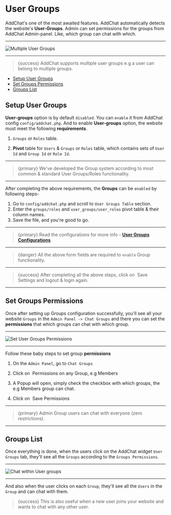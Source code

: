 # User Groups

AddChat's one of the most awaited features. AddChat automatically detects the website's **User-Groups**. Admin can set permissions for the groups from AddChat Admin-panel. Like, which group can chat with which.

---

![Multiple User Groups](https://addchat-laravel-pro-docs.classiebit.com/images/user-groups.jpg "Multiple User Groups")

---

>{success} AddChat supports multiple user groups e.g a user can belong to multiple groups.


- [Setup User Groups](#Setup-User-Groups)
- [Set Groups Permissions](#Set-Groups-Permissions)
- [Groups List](#Groups-List)


<a name="Setup-User-Groups"></a>
## Setup User Groups

**User-groups** option is by default `disabled`. You can `enable` it from AddChat config `config/addchat.php`. And to enable **User-groups** option, the website must meet the following **requirements**.

1. `Groups` or `Roles` table.

2. **Pivot** table for `Users` & `Groups` or `Roles` table, which contains sets of `User Id` and `Group Id` or `Role Id`.

---

>{primary} We've developed the Group system according to most common & standard User Groups/Roles functionality.

---

After completing the above requirements, the **Groups** can be `enabled` by following steps-

1. Go to `config/addchat.php` and scroll to `User Groups Table` section.
2. Enter the `groups/roles` and `user_groups/user_roles` pivot table & their column names.
3. Save the file, and you're good to go.

---

>{primary} Read the configurations for more info - **[User Groups Configurations](/{{route}}/{{version}}/configurations#User-Groups-Table)**

---

> {danger} All the above form fields are required to `enable` Group functionality.

---

> {success} After completing all the above steps, click on &nbsp;<larecipe-button type="white" size="sm" radius="full">Save Settings</larecipe-button> and logout & login again.

---



<a name="Set-Groups-Permissions"></a>
## Set Groups Permissions

Once after setting up Groups configuration successfully, you'll see all your website `Groups` in the `Admin Panel -> Chat Groups` and there you can set the **permissions** that which groups can chat with which group. 

---

![Set User Groups Permissions](https://addchat-laravel-pro-docs.classiebit.com/images/user-groups-permissions.jpg "Set User Groups Permissions")

---

Follow these baby steps to set group **permissions**

1. On the `Admin Panel`, go to `Chat Groups`

2. Click on &nbsp;<larecipe-button type="primary" size="sm" rounded>Permissions</larecipe-button> on any Group, e.g Members

3. A Popup will open, simply check the checkbox with which groups, the e.g Members group can chat.

4. Click on &nbsp;<larecipe-button type="primary" size="sm" radius="full">Save Permissions</larecipe-button>


---

>{primary} Admin Group users can chat with everyone (zero restrictions).

---


<a name="Groups-List"></a>
## Groups List

Once everything is done, when the users click on the AddChat widget `User Groups` tab, they'll see all the `Groups` according to the `Groups Permissions`. 

---

![Chat within User groups](https://addchat-laravel-pro-docs.classiebit.com/images/user-groups-show.jpg "Chat within User groups")

---

And also when the user clicks on each `Group`, they'll see all the `Users` in the `Group` and can chat with them.


>{success} This is also useful when a new user joins your website and wants to chat with any other user.